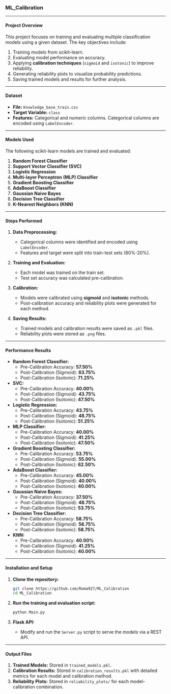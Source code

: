 ### ML_Calibration
---

#### **Project Overview**
This project focuses on training and evaluating multiple classification models using a given dataset. The key objectives include:  
1. Training models from scikit-learn.  
2. Evaluating model performance on accuracy.  
3. Applying **calibration techniques** (`sigmoid` and `isotonic`) to improve reliability.  
4. Generating reliability plots to visualize probability predictions.  
5. Saving trained models and results for further analysis.

---

#### **Dataset**
- **File:** `Knowledge_base_train.csv`
- **Target Variable:** `class`
- **Features:** Categorical and numeric columns. Categorical columns are encoded using `LabelEncoder`.

---

#### **Models Used**
The following scikit-learn models are trained and evaluated:

1. **Random Forest Classifier**
2. **Support Vector Classifier (SVC)**
3. **Logistic Regression**
4. **Multi-layer Perceptron (MLP) Classifier**
5. **Gradient Boosting Classifier**
6. **AdaBoost Classifier**
7. **Gaussian Naive Bayes**
8. **Decision Tree Classifier**
9. **K-Nearest Neighbors (KNN)**

---

#### **Steps Performed**
1. **Data Preprocessing:**
   - Categorical columns were identified and encoded using `LabelEncoder`.
   - Features and target were split into train-test sets (80%-20%).

2. **Training and Evaluation:**
   - Each model was trained on the train set.
   - Test set accuracy was calculated pre-calibration.

3. **Calibration:**
   - Models were calibrated using **sigmoid** and **isotonic** methods.
   - Post-calibration accuracy and reliability plots were generated for each method.

4. **Saving Results:**
   - Trained models and calibration results were saved as `.pkl` files.
   - Reliability plots were stored as `.png` files.

---

#### **Performance Results**
- **Random Forest Classifier:** 
  - Pre-Calibration Accuracy: **57.50%**
  - Post-Calibration (Sigmoid): **63.75%**
  - Post-Calibration (Isotonic): **71.25%**
- **SVC:** 
  - Pre-Calibration Accuracy: **40.00%**
  - Post-Calibration (Sigmoid): **43.75%**
  - Post-Calibration (Isotonic): **47.50%**
- **Logistic Regression:** 
  - Pre-Calibration Accuracy: **43.75%**
  - Post-Calibration (Sigmoid): **48.75%**
  - Post-Calibration (Isotonic): **51.25%**
- **MLP Classifier:** 
  - Pre-Calibration Accuracy: **40.00%**
  - Post-Calibration (Sigmoid): **41.25%**
  - Post-Calibration (Isotonic): **47.50%**
- **Gradient Boosting Classifier:** 
  - Pre-Calibration Accuracy: **53.75%**
  - Post-Calibration (Sigmoid): **55.00%**
  - Post-Calibration (Isotonic): **62.50%**
- **AdaBoost Classifier:** 
  - Pre-Calibration Accuracy: **45.00%**
  - Post-Calibration (Sigmoid): **40.00%**
  - Post-Calibration (Isotonic): **40.00%**
- **Gaussian Naive Bayes:** 
  - Pre-Calibration Accuracy: **37.50%**
  - Post-Calibration (Sigmoid): **48.75%**
  - Post-Calibration (Isotonic): **53.75%**
- **Decision Tree Classifier:** 
  - Pre-Calibration Accuracy: **58.75%**
  - Post-Calibration (Sigmoid): **58.75%**
  - Post-Calibration (Isotonic): **58.75%**
- **KNN:** 
  - Pre-Calibration Accuracy: **40.00%**
  - Post-Calibration (Sigmoid): **41.25%**
  - Post-Calibration (Isotonic): **40.00%**

---

#### **Installation and Setup**
1. **Clone the repository:**
   ```bash
   git clone https://github.com/Roma927/ML_Calibration
   cd ML_Calibration
   ```

2. **Run the training and evaluation script:**
   ```bash
   python Main.py
   ```

3. **Flask API:**
   - Modify and run the `Server.py` script to serve the models via a REST API.

---

#### **Output Files**
1. **Trained Models:** Stored in `trained_models.pkl`.
2. **Calibration Results:** Stored in `calibration_results.pkl` with detailed metrics for each model and calibration method.
3. **Reliability Plots:** Stored in `reliability_plots/` for each model-calibration combination.
